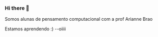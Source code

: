 ### Hi there 👋

Somos alunas de pensamento computacional com a prof Arianne Brao

Estamos aprendendo :)
<b></b>--oiiii
